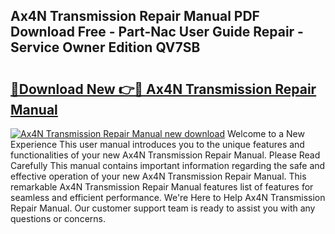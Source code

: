 ## Ax4N Transmission Repair Manual PDF Download Free - Part-Nac User Guide Repair - Service Owner Edition QV7SB

# <h2><a href="http://bc3416.oget.top/?id=Ax4N+Transmission+Repair+Manual">🔗Download New 👉🔴 Ax4N Transmission Repair Manual</a></h2>

[![Ax4N Transmission Repair Manual new download](https://i.imgur.com/5g1atiW.png)](http://bc3416.oget.top/?id=Ax4N+Transmission+Repair+Manual)
Welcome to a New Experience This user manual introduces you to the unique features and functionalities of your new Ax4N Transmission Repair Manual. Please Read Carefully This manual contains important information regarding the safe and effective operation of your new Ax4N Transmission Repair Manual. This remarkable Ax4N Transmission Repair Manual features list of features for seamless and efficient performance. We're Here to Help Ax4N Transmission Repair Manual. Our customer support team is ready to assist you with any questions or concerns.
